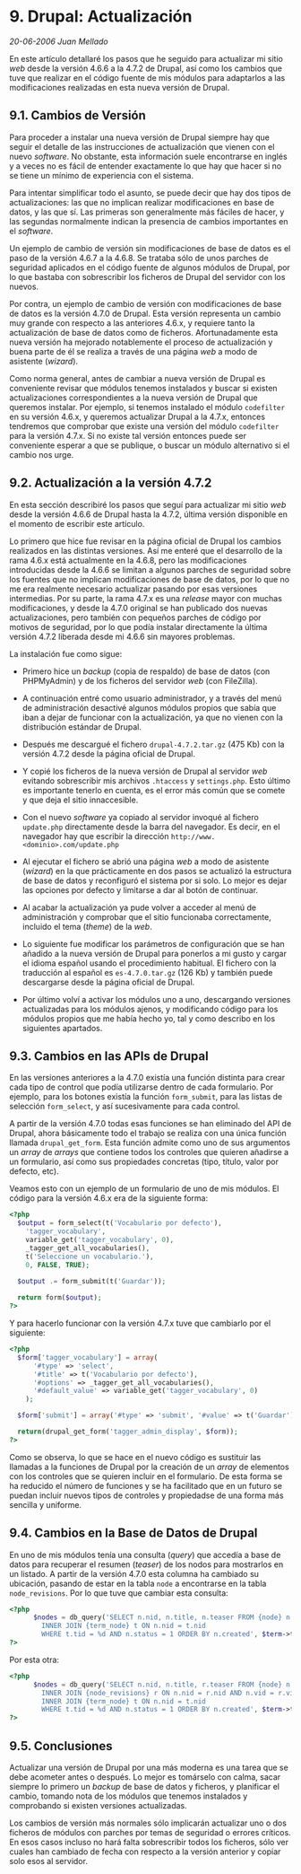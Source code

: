 # 9. Drupal: Actualización

_20-06-2006_ _Juan Mellado_

En este artículo detallaré los pasos que he seguido para actualizar mi sitio _web_ desde la versión 4.6.6 a la 4.7.2 de Drupal, así como los cambios que tuve que realizar en el código fuente de mis módulos para adaptarlos a las modificaciones realizadas en esta nueva versión de Drupal.

## 9.1. Cambios de Versión

Para proceder a instalar una nueva versión de Drupal siempre hay que seguir el detalle de las instrucciones de actualización que vienen con el nuevo _software_. No obstante, esta información suele encontrarse en inglés y a veces no es fácil de entender exactamente lo que hay que hacer si no se tiene un mínimo de experiencia con el sistema.

Para intentar simplificar todo el asunto, se puede decir que hay dos tipos de actualizaciones: las que no implican realizar modificaciones en base de datos, y las que sí. Las primeras son generalmente más fáciles de hacer, y las segundas normalmente indican la presencia de cambios importantes en el _software_.

Un ejemplo de cambio de versión sin modificaciones de base de datos es el paso de la versión 4.6.7 a la 4.6.8. Se trataba sólo de unos parches de seguridad aplicados en el código fuente de algunos módulos de Drupal, por lo que bastaba con sobrescribir los ficheros de Drupal del servidor con los nuevos.

Por contra, un ejemplo de cambio de versión con modificaciones de base de datos es la versión 4.7.0 de Drupal. Esta versión representa un cambio muy grande con respecto a las anteriores 4.6.x, y requiere tanto la actualización de base de datos como de ficheros. Afortunadamente esta nueva versión ha mejorado notablemente el proceso de actualización y buena parte de él se realiza a través de una página _web_ a modo de asistente (_wizard_).

Como norma general, antes de cambiar a nueva versión de Drupal es conveniente revisar que módulos tenemos instalados y buscar si existen actualizaciones correspondientes a la nueva versión de Drupal que queremos instalar. Por ejemplo, si tenemos instalado el módulo ```codefilter``` en su versión 4.6.x, y queremos actualizar Drupal a la 4.7.x, entonces tendremos que comprobar que existe una versión del módulo ```codefilter``` para la versión 4.7.x. Si no existe tal versión entonces puede ser conveniente esperar a que se publique, o buscar un módulo alternativo si el cambio nos urge.

## 9.2. Actualización a la versión 4.7.2

En esta sección describiré los pasos que seguí para actualizar mi sitio _web_ desde la versión 4.6.6 de Drupal hasta la 4.7.2, última versión disponible en el momento de escribir este artículo.

Lo primero que hice fue revisar en la página oficial de Drupal los cambios realizados en las distintas versiones. Así me enteré que el desarrollo de la rama 4.6.x está actualmente en la 4.6.8, pero las modificaciones introducidas desde la 4.6.6 se limitan a algunos parches de seguridad sobre los fuentes que no implican modificaciones de base de datos, por lo que no me era realmente necesario actualizar pasando por esas versiones intermedias. Por su parte, la rama 4.7.x es una _release_ mayor con muchas modificaciones, y desde la 4.7.0 original se han publicado dos nuevas actualizaciones, pero también con pequeños parches de código por motivos de seguridad, por lo que podía instalar directamente la última versión 4.7.2 liberada desde mi 4.6.6 sin mayores problemas.

La instalación fue como sigue:

- Primero hice un _backup_ (copia de respaldo) de base de datos (con PHPMyAdmin) y de los ficheros del servidor _web_ (con FileZilla).

- A continuación entré como usuario administrador, y a través del menú de administración desactivé algunos módulos propios que sabía que iban a dejar de funcionar con la actualización, ya que no vienen con la distribución estándar de Drupal.

- Después me descargué el fichero ```drupal-4.7.2.tar.gz``` (475 Kb) con la versión 4.7.2 desde la página oficial de Drupal.

- Y copié los ficheros de la nueva versión de Drupal al servidor _web_ evitando sobrescribir mis archivos ```.htaccess``` y ```settings.php```. Esto último es importante tenerlo en cuenta, es el error más común que se comete y que deja el sitio innaccesible.

- Con el nuevo _software_ ya copiado al servidor invoqué al fichero ```update.php``` directamente desde la barra del navegador. Es decir, en el navegador hay que escribir la dirección ```http://www.<dominio>.com/update.php```

- Al ejecutar el fichero se abrió una página _web_ a modo de asistente (_wizard_) en la que prácticamente en dos pasos se actualizó la estructura de base de datos y reconfiguró el sistema por si solo. Lo mejor es dejar las opciones por defecto y limitarse a dar al botón de continuar.

- Al acabar la actualización ya pude volver a acceder al menú de administración y comprobar que el sitio funcionaba correctamente, incluido el tema (_theme_) de la _web_.

- Lo siguiente fue modificar los parámetros de configuración que se han añadido a la nueva versión de Drupal para ponerlos a mi gusto y cargar el idioma español usando el procedimiento habitual. El fichero con la traducción al español es ```es-4.7.0.tar.gz``` (126 Kb) y también puede descargarse desde la página oficial de Drupal.

- Por último volví a activar los módulos uno a uno, descargando versiones actualizadas para los módulos ajenos, y modificando código para los módulos propios que me había hecho yo, tal y como describo en los siguientes apartados.

## 9.3. Cambios en las APIs de Drupal

En las versiones anteriores a la 4.7.0 existía una función distinta para crear cada tipo de control que podía utilizarse dentro de cada formulario. Por ejemplo, para los botones existía la función ```form_submit```, para las listas de selección ```form_select```, y así sucesivamente para cada control.

A partir de la versión 4.7.0 todas esas funciones se han eliminado del API de Drupal, ahora básicamente todo el trabajo se realiza con una única función llamada ```drupal_get_form```. Esta función admite como uno de sus argumentos un _array_ de _arrays_ que contiene todos los controles que quieren añadirse a un formulario, así como sus propiedades concretas (tipo, título, valor por defecto, etc).

Veamos esto con un ejemplo de un formulario de uno de mis módulos. El código para la versión 4.6.x era de la siguiente forma:

```php
<?php
  $output = form_select(t('Vocabulario por defecto'),
    'tagger_vocabulary',
    variable_get('tagger_vocabulary', 0),
    _tagger_get_all_vocabularies(),
    t('Seleccione un vocabulario.'),
    0, FALSE, TRUE);

  $output .= form_submit(t('Guardar'));
 
  return form($output);
?>
```

Y para hacerlo funcionar con la versión 4.7.x tuve que cambiarlo por el siguiente:

```php
<?php
  $form['tagger_vocabulary'] = array(
      '#type' => 'select',
      '#title' => t('Vocabulario por defecto'),
      '#options' => _tagger_get_all_vocabularies(),
      '#default_value' => variable_get('tagger_vocabulary', 0)
    );

  $form['submit'] = array('#type' => 'submit', '#value' => t('Guardar'));

  return(drupal_get_form('tagger_admin_display', $form));
?>
```

Como se observa, lo que se hace en el nuevo código es sustituir las llamadas a la funciones de Drupal por la creación de un _array_ de elementos con los controles que se quieren incluir en el formulario. De esta forma se ha reducido el número de funciones y se ha facilitado que en un futuro se puedan incluir nuevos tipos de controles y propiedadse de una forma más sencilla y uniforme.

## 9.4. Cambios en la Base de Datos de Drupal

En uno de mis módulos tenía una consulta (_query_) que accedía a base de datos para recuperar el resumen (_teaser_) de los nodos para mostrarlos en un listado. A partir de la versión 4.7.0 esta columna ha cambiado su ubicación, pasando de estar en la tabla ```node``` a encontrarse en la tabla ```node_revisions```. Por lo que tuve que cambiar esta consulta:

```php
<?php
      $nodes = db_query('SELECT n.nid, n.title, n.teaser FROM {node} n
        INNER JOIN {term_node} t ON n.nid = t.nid
        WHERE t.tid = %d AND n.status = 1 ORDER BY n.created', $term->tid);
?>
```

Por esta otra:

```php
<?php
      $nodes = db_query('SELECT n.nid, n.title, r.teaser FROM {node} n
        INNER JOIN {node_revisions} r ON n.nid = r.nid AND n.vid = r.vid
        INNER JOIN {term_node} t ON n.nid = t.nid
        WHERE t.tid = %d AND n.status = 1 ORDER BY n.created', $term->tid);
?>
```

## 9.5. Conclusiones

Actualizar una versión de Drupal por una más moderna es una tarea que se debe acometer antes o después. Lo mejor es tomárselo con calma, sacar siempre lo primero un _backup_ de base de datos y ficheros, y planificar el cambio, tomando nota de los módulos que tenemos instalados y comprobando si existen versiones actualizadas.

Los cambios de versión más normales sólo implicarán actualizar uno o dos ficheros de módulos con parches por temas de seguridad o errores críticos. En esos casos incluso no hará falta sobrescribir todos los ficheros, sólo ver cuales han cambiado de fecha con respecto a la versión anterior y copiar solo esos al servidor.
